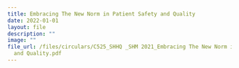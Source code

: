 ```yaml
---
title: Embracing The New Norm in Patient Safety and Quality
date: 2022-01-01
layout: file
description: ""
image: ""
file_url: /files/circulars/C525_SHHQ _SHM 2021_Embracing The New Norm in Patient Safety
  and Quality.pdf
---
```

